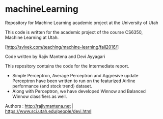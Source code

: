 # machineLearning
Repository for Machine Learning academic project at the University of Utah

This code is written for the academic project of the course CS6350, Machine Learning at Utah.

[http://svivek.com/teaching/machine-learning/fall2016/]

Code written by Rajiv Mantena and Devi Ayyagari

This repository contains the code for the Intermediate report. 

  - Simple Perceptron, Average Perceptron and Aggresive update Perceptron have been written to run on the featurized Airline performance (and stock trend) dataset.  
  - Along with Perceptron, we have developed Winnow and Balanced Winnow classifiers as well.

Authors : http://rajivmantena.net | https://www.sci.utah.edu/people/devi.html
